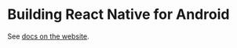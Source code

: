 # Building React Native for Android

See [docs on the website](https://facebook.github.io/react-native/docs/android-building-from-source.html).
